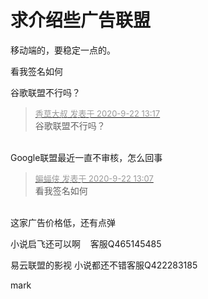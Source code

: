 # 求介绍些广告联盟


移动端的，要稳定一点的。

看我签名如何

谷歌联盟不行吗？

<div class="quote"><blockquote><font size="2"><a href="https://www.hostloc.com/forum.php?mod=redirect&amp;goto=findpost&amp;pid=9206575&amp;ptid=746787" target="_blank"><font color="#999999">香草大叔 发表于 2020-9-22 13:17</font></a></font><br />
谷歌联盟不行吗？</blockquote></div><br />
Google联盟最近一直不审核，怎么回事

<div class="quote"><blockquote><font size="2"><a href="https://www.hostloc.com/forum.php?mod=redirect&amp;goto=findpost&amp;pid=9206535&amp;ptid=746787" target="_blank"><font color="#999999">蝙蝠侠 发表于 2020-9-22 13:07</font></a></font><br />
看我签名如何</blockquote></div><br />
这家广告价格低，还有点弹

小说启飞还可以啊&nbsp; &nbsp; 客服Q465145485

易云联盟的影视 小说都还不错客服Q422283185

mark
